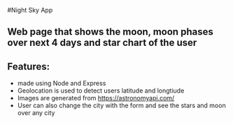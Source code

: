 #Night Sky App
## Web page that shows the moon, moon phases over next 4 days and star chart of the user

## Features:
- made using Node and Express
- Geolocation is used to detect users latitude and longtiude
- Images are generated from https://astronomyapi.com/
- User can also change the city with the form and see the stars and moon over any city
